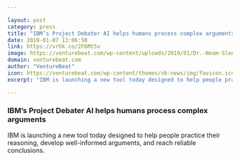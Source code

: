 ```yaml
---

layout: post
category: press
title: "IBM’s Project Debater AI helps humans process complex arguments"
date: 2019-01-07 13:06:50
link: https://vrhk.co/2FbMt5v
image: https://venturebeat.com/wp-content/uploads/2019/01/Dr.-Noam-Slonim-Principal-Investigator-Project-Debater-IBM-Research-Haifa.jpg
domain: venturebeat.com
author: "VentureBeat"
icon: https://venturebeat.com/wp-content/themes/vb-news/img/favicon.ico
excerpt: "IBM is launching a new tool today designed to help people practice their reasoning, develop well-informed arguments, and reach reliable conclusions."

---
```


### IBM’s Project Debater AI helps humans process complex arguments

IBM is launching a new tool today designed to help people practice their reasoning, develop well-informed arguments, and reach reliable conclusions.